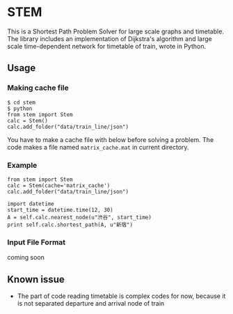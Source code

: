 # STEM
This is a Shortest Path Problem Solver for large scale graphs and timetable. The library includes an implementation of Dijkstra's algorithm and large scale time-dependent network for timetable of train, wrote in Python.

## Usage

### Making cache file

```
$ cd stem
$ python
from stem import Stem
calc = Stem()
calc.add_folder("data/train_line/json")
```
You have to make a cache file with below before solving a problem. The code makes a file named `matrix_cache.mat` in current directory.

### Example

```
from stem import Stem
calc = Stem(cache='matrix_cache')
calc.add_folder("data/train_line/json")

import datetime
start_time = datetime.time(12, 30)
A = self.calc.nearest_node(u"渋谷", start_time)
print self.calc.shortest_path(A, u"新宿")
```

### Input File Format
coming soon


## Known issue
* The part of code reading timetable is complex codes for now, because it is not separated departure and arrival node of train
